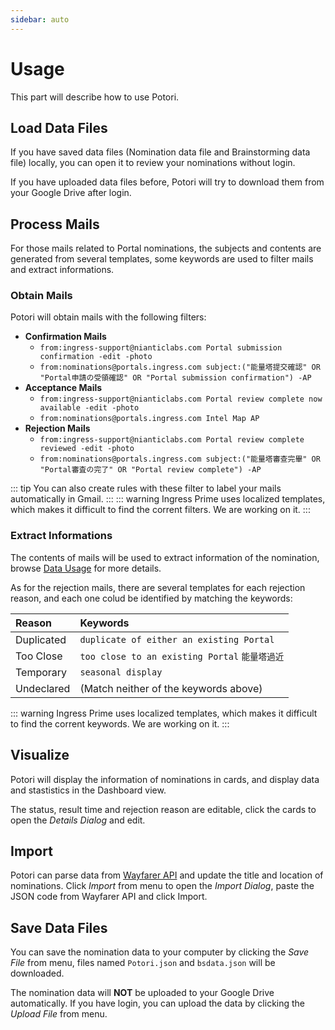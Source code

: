 ```yaml
---
sidebar: auto
---
```


# Usage
This part will describe how to use Potori.

## Load Data Files
If you have saved data files (Nomination data file and Brainstorming data file) locally, you can open it to review your nominations without login.

If you have uploaded data files before, Potori will try to download them from your Google Drive after login.

## Process Mails
For those mails related to Portal nominations, the subjects and contents are generated from several templates, some keywords are used to filter mails and extract informations.

### Obtain Mails
Potori will obtain mails with the following filters:

- **Confirmation Mails**
  - `from:ingress-support@nianticlabs.com Portal submission confirmation -edit -photo`
  - `from:nominations@portals.ingress.com subject:("能量塔提交確認" OR "Portal申請の受領確認" OR "Portal submission confirmation") -AP`
- **Acceptance Mails**
  - `from:ingress-support@nianticlabs.com Portal review complete now available -edit -photo`
  - `from:nominations@portals.ingress.com Intel Map AP`
- **Rejection Mails**
  - `from:ingress-support@nianticlabs.com Portal review complete reviewed -edit -photo`
  - `from:nominations@portals.ingress.com subject:("能量塔審查完畢" OR "Portal審査の完了" OR "Portal review complete") -AP`

::: tip
You can also create rules with these filter to label your mails automatically in Gmail.
:::
::: warning
Ingress Prime uses localized templates, which makes it difficult to find the corrent filters. We are working on it.
:::

### Extract Informations
The contents of mails will be used to extract information of the nomination, browse [Data Usage](../privacy/#Data_Usage) for more details.

As for the rejection mails, there are several templates for each rejection reason, and each one colud be identified by matching the keywords:

| Reason | Keywords
| :--- | :---
| Duplicated | `duplicate of either an existing Portal`
| Too Close | `too close to an existing Portal` `能量塔過近`
| Temporary | `seasonal display`
| Undeclared | (Match neither of the keywords above)

::: warning
Ingress Prime uses localized templates, which makes it difficult to find the corrent keywords. We are working on it.
:::

## Visualize
Potori will display the information of nominations in cards, and display data and stastistics in the Dashboard view.

The status, result time and rejection reason are editable, click the cards to open the *Details Dialog* and edit.

## Import
Potori can parse data from [Wayfarer API](https://wayfarer.nianticlabs.com/api/v1/vault/manage "Wayfarer API") and update the title and location of nominations. Click *Import* from menu to open the *Import Dialog*, paste the JSON code from Wayfarer API and click Import.

## Save Data Files
You can save the nomination data to your computer by clicking the *Save File* from menu, files named `Potori.json` and `bsdata.json` will be downloaded.

The nomination data will **NOT** be uploaded to your Google Drive automatically. If you have login, you can upload the data by clicking the *Upload File* from menu.